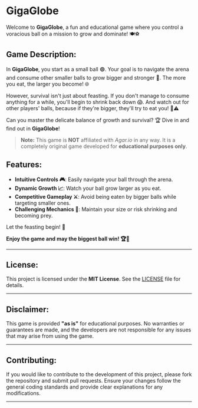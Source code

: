 # GigaGlobe

Welcome to **GigaGlobe**, a fun and educational game where you control a voracious ball on a mission to grow and dominate! 🍽️⚽

## Game Description:
In **GigaGlobe**, you start as a small ball 🟢. Your goal is to navigate the arena and consume other smaller balls to grow bigger and stronger 💪. The more you eat, the larger you become! 🌐

However, survival isn't just about feasting. If you don't manage to consume anything for a while, you'll begin to shrink back down 😱. And watch out for other players' balls, because if they're bigger, they'll try to eat you! 👀⚠️

Can you master the delicate balance of growth and survival? 🏆 Dive in and find out in **GigaGlobe**!

> **Note:** This game is **NOT** affiliated with *Agar.io* in any way. It is a completely original game developed for **educational purposes only**.

## Features:
- **Intuitive Controls 🎮**: Easily navigate your ball through the arena.
- **Dynamic Growth 📈**: Watch your ball grow larger as you eat.
- **Competitive Gameplay ⚔️**: Avoid being eaten by bigger balls while targeting smaller ones.
- **Challenging Mechanics 🔄**: Maintain your size or risk shrinking and becoming prey.

Let the feasting begin! 🎉

**Enjoy the game and may the biggest ball win! 🏆🥇**
<!--
---

## Purpose:
This project is purely for educational purposes. It serves as a learning tool to understand game mechanics, programming, and basic web development using HTML, CSS, and JavaScript. The game is not intended for commercial use, and all assets used in the game are either original or used under appropriate licenses.

---

## How to Use This Project:
To run and interact with the game, follow the steps below.

### Prerequisites:
- **Web Browser**: This game runs directly in your web browser, so no installation is required.
- **Internet Connection**: Required to access the game and its assets (if applicable).
  
### Installation:

1. **Clone the Repository**:
   Clone this repository to your local machine using Git:
   ```bash
   git clone https://github.com/your-username/gigaglobe.git
   ```

2. **Open the Game**:
   After cloning, simply navigate to the project folder and open the `index.html` file in your preferred web browser:
   ```bash
   cd gigaglobe
   open index.html
   ```

3. **Start Playing**:
   Once the game loads in your browser, use the controls to navigate the ball and start feasting!     ciao

### Commands:
- **Arrow Keys** or **WASD**: Move the ball around.
- **Spacebar**: Split your ball (optional feature, if implemented).
  
(You can add more specific instructions as needed based on your game's mechanics)
-->
---

## License:
This project is licensed under the **MIT License**. See the [LICENSE](LICENSE) file for details.

---

## Disclaimer:
This game is provided **"as is"** for educational purposes. No warranties or guarantees are made, and the developers are not responsible for any issues that may arise from using the game.

---

## Contributing:
If you would like to contribute to the development of this project, please fork the repository and submit pull requests. Ensure your changes follow the general coding standards and provide clear explanations for any modifications.

---
